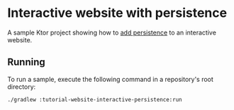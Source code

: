 # Interactive website with persistence

A sample Ktor project showing how to [add persistence](https://ktor.io/docs/interactive-website-add-persistence.html) to an interactive website.

## Running

To run a sample, execute the following command in a repository's root directory:
```bash
./gradlew :tutorial-website-interactive-persistence:run
```
